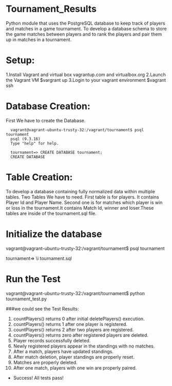 # Tournament_Results
Python module that uses the PostgreSQL database to keep track of players and matches in a game tournament.
To develop a database schema to store the game matches between players and to rank the players and pair them up in matches in a tournament.

# Setup: 
   1.Install Vagrant and virtual box
     vagrantup.com and virtualbox.org
   2.Launch the Vagrant VM 
      $vargrant up
   3.Login to your vagrant environment 
      $vagrant ssh
      
# Database Creation:
   First We have to create the Database.
   
      vagrant@vagrant-ubuntu-trusty-32:/vagrant/tournament$ psql tournament
      psql (9.3.16)
      Type "help" for help.

      tournament=> CREATE DATABASE tournament;
      CREATE DATABASE
    
# Table Creation: 
   To develop a database containing fully normalized data within multiple tables. 
   Two Tables We have to need. First table is for players. It contains Player Id and Player Name. 
   Second one is for matches which player is win or loss in the tournament.It contains Match Id, winner and loser.These tables are inside    of the tournament.sql file.
   
# Initialize the database

   vagrant@vagrant-ubuntu-trusty-32:/vagrant/tournament$ psql tournament
   
   tournament=> \i tournament.sql
   
# Run the Test

   vagrant@vagrant-ubuntu-trusty-32:/vagrant/tournament$ python tournament_test.py
   
   ###we could see the Test Results:
   
   1. countPlayers() returns 0 after initial deletePlayers() execution.
   1. countPlayers() returns 1 after one player is registered.
   1. countPlayers() returns 2 after two players are registered.
   1. countPlayers() returns zero after registered players are deleted.
   5. Player records successfully deleted.
   6. Newly registered players appear in the standings with no matches.
   7. After a match, players have updated standings.
   8. After match deletion, player standings are properly reset.
   9. Matches are properly deleted.
   10. After one match, players with one win are properly paired.
   * Success!  All tests pass!
